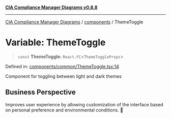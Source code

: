 [**CIA Compliance Manager Diagrams v0.8.8**](../../README.md)

***

[CIA Compliance Manager Diagrams](../../modules.md) / [components](../README.md) / ThemeToggle

# Variable: ThemeToggle

> `const` **ThemeToggle**: `React.FC`\<`ThemeToggleProps`\>

Defined in: [components/common/ThemeToggle.tsx:14](https://github.com/Hack23/cia-compliance-manager/blob/67855c73d041b21b5f90a46884e0e48cd0961cda/src/components/common/ThemeToggle.tsx#L14)

Component for toggling between light and dark themes

## Business Perspective
Improves user experience by allowing customization of the interface
based on personal preference and environmental conditions. 🎨
